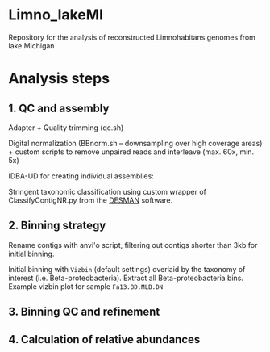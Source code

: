 # Limno_lakeMI
Repository for the analysis of reconstructed Limnohabitans genomes from lake Michigan

# Analysis steps

## 1. QC and assembly
Adapter + Quality trimming (qc.sh)

Digital normalization (BBnorm.sh – downsampling over high coverage areas) + custom scripts to remove unpaired reads and interleave (max. 60x, min. 5x)

IDBA-UD for creating individual assemblies:

Stringent taxonomic classification using custom wrapper of ClassifyContigNR.py from the [DESMAN](https://github.com/chrisquince/DESMAN)
software.

## 2. Binning strategy
Rename contigs with anvi'o script, filtering out contigs shorter than 3kb for initial binning.

Initial binning with `Vizbin` (default settings) overlaid by the taxonomy of interest (i.e. Beta-proteobacteria). Extract all Beta-proteobacteria bins.
Example vizbin plot for sample `Fa13.BD.MLB.DN`

## 3. Binning QC and refinement




## 4. Calculation of relative abundances

